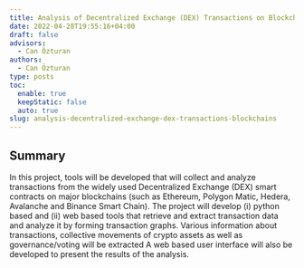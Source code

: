 ```yaml
---
title: Analysis of Decentralized Exchange (DEX) Transactions on Blockchains
date: 2022-04-28T19:55:16+04:00
draft: false
advisors:
  - Can Özturan
authors:
  - Can Özturan
type: posts
toc:
  enable: true
  keepStatic: false
  auto: true
slug: analysis-decentralized-exchange-dex-transactions-blockchains
---
```

## Summary
In this project, tools will be developed that will collect and analyze transactions from the  widely used  Decentralized Exchange (DEX)  smart contracts on major blockchains (such as Ethereum, Polygon Matic, Hedera, Avalanche and Binance Smart Chain).  The project will develop (i) python based and (ii) web based tools that retrieve and extract transaction data  and analyze it by forming transaction graphs. Various information about transactions, collective movements of crypto assets as well as governance/voting  will be extracted  A web based user interface will also be developed to present the results of the analysis. 